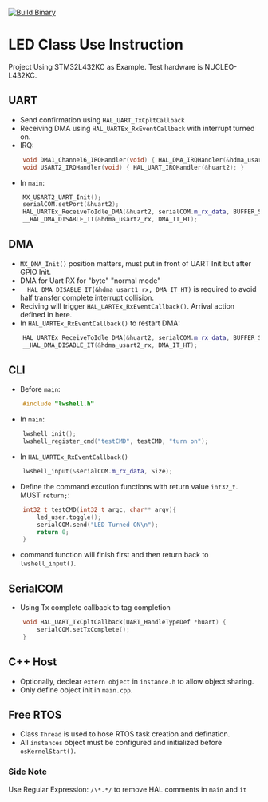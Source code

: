 [![Build Binary](https://github.com/jasonyang-ee/STM32-CLI/actions/workflows/build_all.yml/badge.svg)](https://github.com/jasonyang-ee/STM32-CLI/actions/workflows/build_all.yml)

# LED Class Use Instruction

Project Using STM32L432KC as Example. Test hardware is NUCLEO-L432KC.

## UART
- Send confirmation using `HAL_UART_TxCpltCallback`
- Receiving DMA using `HAL_UARTEx_RxEventCallback` with interrupt turned on.
- IRQ:
```c++
	void DMA1_Channel6_IRQHandler(void) { HAL_DMA_IRQHandler(&hdma_usart2_rx); }
	void USART2_IRQHandler(void) { HAL_UART_IRQHandler(&huart2); }
```
- In `main`:
```c++
	MX_USART2_UART_Init();
	serialCOM.setPort(&huart2);
	HAL_UARTEx_ReceiveToIdle_DMA(&huart2, serialCOM.m_rx_data, BUFFER_SIZE);
	__HAL_DMA_DISABLE_IT(&hdma_usart2_rx, DMA_IT_HT);
```

## DMA

- `MX_DMA_Init()` position matters, must put in front of UART Init but after GPIO Init.
- DMA for Uart RX for "byte" "normal mode"
- `__HAL_DMA_DISABLE_IT(&hdma_usart1_rx, DMA_IT_HT)` is required to avoid half transfer complete interrupt collision.
- Reciving will trigger `HAL_UARTEx_RxEventCallback()`. Arrival action defined in here. 
- In `HAL_UARTEx_RxEventCallback()` to restart DMA:
```c++
	HAL_UARTEx_ReceiveToIdle_DMA(&huart2, serialCOM.m_rx_data, BUFFER_SIZE);
	__HAL_DMA_DISABLE_IT(&hdma_usart2_rx, DMA_IT_HT);
```


## CLI

- Before `main`:
```c++
	#include "lwshell.h"
```

- In `main`:
```c++
	lwshell_init();
	lwshell_register_cmd("testCMD", testCMD, "turn on");
```

- In `HAL_UARTEx_RxEventCallback()`
```c++
	lwshell_input(&serialCOM.m_rx_data, Size);
```

- Define the command excution functions with return value `int32_t`. MUST `return;`:
```c++
	int32_t testCMD(int32_t argc, char** argv){
		led_user.toggle();
		serialCOM.send("LED Turned ON\n");
		return 0;
	}
```

- command function will finish first and then return back to `lwshell_input()`.


## SerialCOM

- Using Tx complete callback to tag completion
```c++
	void HAL_UART_TxCpltCallback(UART_HandleTypeDef *huart) {
		serialCOM.setTxComplete();
	}
```


## C++ Host
- Optionally, declear `extern object` in `instance.h` to allow object sharing.
- Only define object init in `main.cpp`.





## Free RTOS
- Class `Thread` is used to hose RTOS task creation and defination.
- All `instances` object must be configured and initialized before `osKernelStart()`.

### Side Note

Use Regular Expression: `` /\*.*/ `` to remove HAL comments in `main` and `it`


